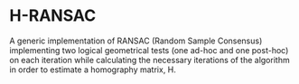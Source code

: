 # H-RANSAC
A generic implementation of RANSAC (Random Sample Consensus) implementing two logical geometrical tests (one ad-hoc and one post-hoc) on each iteration while calculating the necessary iterations of the algorithm in order to estimate a homography matrix, H.
